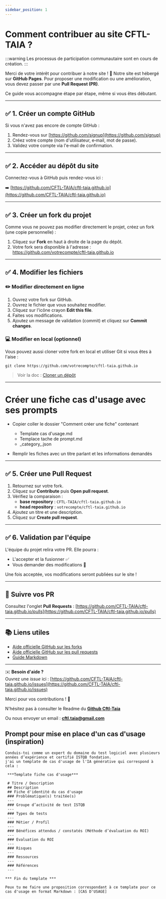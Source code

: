 ```yaml
---
sidebar_position: 1
---
```


# Comment contribuer au site CFTL-TAIA ?


:::warning
Les processus de participation communautaire sont en cours de création.
:::

Merci de votre intérêt pour contribuer à notre site ! 🎉
Notre site est hébergé sur **GitHub Pages**. Pour proposer une modification ou une amélioration, vous devez passer par une **Pull Request (PR)**.

Ce guide vous accompagne étape par étape, même si vous êtes débutant.

---

## ✅ 1. Créer un compte GitHub

Si vous n'avez pas encore de compte GitHub :

1. Rendez-vous sur [https://github.com/signup](https://github.com/signup)
2. Créez votre compte (nom d'utilisateur, e‑mail, mot de passe).
3. Validez votre compte via l'e‑mail de confirmation.

---

## ✅ 2. Accéder au dépôt du site

Connectez-vous à GitHub puis rendez-vous ici :

➡️ [https://github.com/CFTL-TAIA/cftl-taia.github.io](https://github.com/CFTL-TAIA/cftl-taia.github.io)

---

## ✅ 3. Créer un fork du projet

Comme vous ne pouvez pas modifier directement le projet, créez un fork (une copie personnelle) :

1. Cliquez sur **Fork** en haut à droite de la page du dépôt.
2. Votre fork sera disponible à l'adresse : https://github.com/votrecompte/cftl-taia.github.io

---
## ✅ 4. Modifier les fichiers

### ✏️ Modifier directement en ligne
1. Ouvrez votre fork sur GitHub.
2. Ouvrez le fichier que vous souhaitez modifier.
3. Cliquez sur l'icône crayon **Edit this file**.
4. Faites vos modifications.
5. Ajoutez un message de validation (commit) et cliquez sur **Commit changes**.


### 💻 Modifier en local (optionnel)
Vous pouvez aussi cloner votre fork en local et utiliser Git si vous êtes à l'aise :

```
git clone https://github.com/votrecompte/cftl-taia.github.io
```

> Voir la doc : [Cloner un dépôt](https://docs.github.com/fr/repositories/creating-and-managing-repositories/cloning-a-repository)

---

# Créer une fiche cas d'usage avec  ses prompts

- Copier coller le dossier "Comment créer une fiche" contenant 
  - Template cas d'usage.md
  - Templace tache de prompt.md
  - \_category_.json

- Remplir les fiches avec un titre parlant et les informations demandés

---

## ✅ 5. Créer une Pull Request

1. Retournez sur votre fork.
2. Cliquez sur **Contribute** puis **Open pull request**.
3. Vérifiez la comparaison :
   - **base repository** : `CFTL-TAIA/cftl-taia.github.io`
   - **head repository** : `votrecompte/cftl-taia.github.io`
4. Ajoutez un titre et une description.
5. Cliquez sur **Create pull request**.
---

## ✅ 6. Validation par l'équipe

L'équipe du projet relira votre PR. Elle pourra :
- L'accepter et la fusionner ✅
- Vous demander des modifications 🔄

Une fois acceptée, vos modifications seront publiées sur le site !

---

## 📌 Suivre vos PR

Consultez l'onglet **Pull Requests** :
[https://github.com/CFTL-TAIA/cftl-taia.github.io/pulls](https://github.com/CFTL-TAIA/cftl-taia.github.io/pulls)

---

## 📚 Liens utiles

- [Aide officielle GitHub sur les forks](https://docs.github.com/fr/get-started/quickstart/fork-a-repo)
- [Aide officielle GitHub sur les pull requests](https://docs.github.com/fr/pull-requests/collaborating-with-pull-requests/proposing-changes-to-your-work-with-pull-requests/about-pull-requests)
- [Guide Markdown](https://www.markdownguide.org/basic-syntax/)

---

✉️ **Besoin d'aide ?**  
Ouvrez une *issue* ici : [https://github.com/CFTL-TAIA/cftl-taia.github.io/issues](https://github.com/CFTL-TAIA/cftl-taia.github.io/issues)

Merci pour vos contributions ! 💙


N'hésitez pas à consulter le Readme du **[Github Cftl-Taia](https://github.com/CFTL-TAIA/cftl-taia.github.io)**

Ou nous envoyer un email : **cftl.taia@gmail.com**


## Prompt pour mise en place d'un cas d'usage (inspiration)
``` 
Conduis-toi comme un expert du domaine du test logiciel avec plusieurs années d’expérience et certifié ISTQB fondation.
j'ai un template de cas d'usage de l'IA générative qui correspond à cela :
 
 ***Template fiche cas d'usage***

 # Titre / Description
 ## Description
 ## Fiche d'identité du cas d'usage
 ### Problématique(s) traitée(s) 
 ---
 ### Groupe d’activité de test ISTQB 
 ---
 ### Types de tests 
 ---
 ### Métier / Profil
 ---
 ### Bénéfices attendus / constatés (Méthode d’évaluation du ROI)
 ---
 ### Evaluation du ROI
 ---
 ### Risques
 ---
 ### Ressources 
 ---
 ### Références
 ---
 
*** Fin du template ***

Peux tu me faire une proposition correspondant à ce template pour ce cas d'usage en format Markdown : [CAS D'USAGE]

``` 